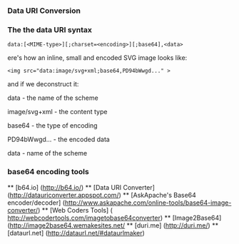 ### Data URI Conversion

### The the data URI syntax
```
data:[<MIME-type>][;charset=<encoding>][;base64],<data>
```
ere's how an inline, small and encoded SVG image looks like:
```
<img src="data:image/svg+xml;base64,PD94bWwgd..." >
```

and if we deconstruct it:

data - the name of the scheme

image/svg+xml - the content type

base64 - the type of encoding

PD94bWwgd... - the encoded data

data - name of the scheme

### base64 encoding tools

** [b64.io] (http://b64.io/)
** [Data URI Converter] (http://datauriconverter.appspot.com/)
** [AskApache's Base64 encoder/decoder] (http://www.askapache.com/online-tools/base64-image-converter/)
** [Web Coders Tools] ( http://webcodertools.com/imagetobase64converter)
** [Image2Base64] (http://image2base64.wemakesites.net/
** [duri.me] (http://duri.me/)
** [dataurl.net] (http://dataurl.net/#dataurlmaker)
